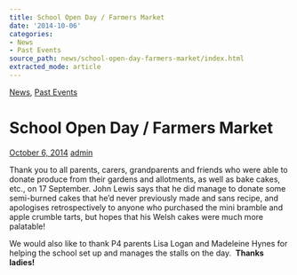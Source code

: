```yaml
---
title: School Open Day / Farmers Market
date: '2014-10-06'
categories:
- News
- Past Events
source_path: news/school-open-day-farmers-market/index.html
extracted_mode: article
---
```

[News](category/news/), [Past Events](category/past-events/)

# School Open Day / Farmers Market

[October 6, 2014](news/school-open-day-farmers-market/) [admin](author/admin/)

Thank you to all parents, carers, grandparents and friends who were able to donate produce from their gardens and allotments, as well as bake cakes, etc., on 17 September. John Lewis says that he did manage to donate some semi-burned cakes that he’d never previously made and sans recipe, and apologises retrospectively to anyone who purchased the mini bramble and apple crumble tarts, but hopes that his Welsh cakes were much more palatable!

We would also like to thank P4 parents Lisa Logan and Madeleine Hynes for helping the school set up and manages the stalls on the day.&nbsp; **Thanks ladies!**
